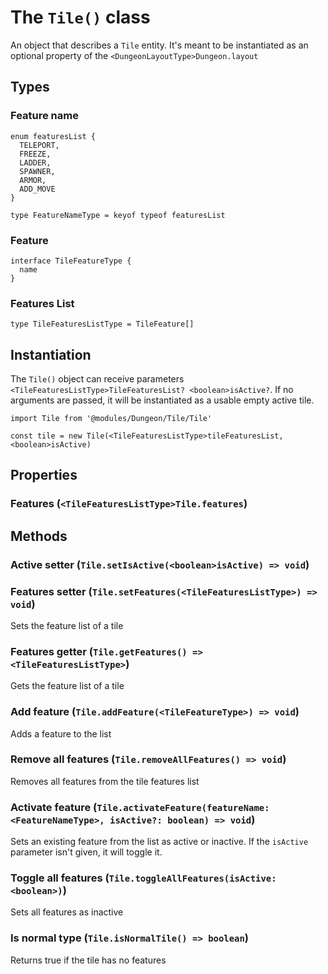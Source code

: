 # The `Tile()` class
An object that describes a `Tile` entity. It's meant to be instantiated as an optional property of the `<DungeonLayoutType>Dungeon.layout`
## Types
### Feature name
```
enum featuresList {
  TELEPORT,
  FREEZE,
  LADDER,
  SPAWNER,
  ARMOR,
  ADD_MOVE
}

type FeatureNameType = keyof typeof featuresList
```
### Feature
```
interface TileFeatureType {
  name
}
```
### Features List
`type TileFeaturesListType = TileFeature[]`
## Instantiation
The `Tile()` object can receive parameters `<TileFeaturesListType>TileFeaturesList? <boolean>isActive?`. If no arguments are passed, it will be instantiated as a usable empty active tile.
```
import Tile from '@modules/Dungeon/Tile/Tile'

const tile = new Tile(<TileFeaturesListType>tileFeaturesList, <boolean>isActive)
```
## Properties
### Features (`<TileFeaturesListType>Tile.features`)
## Methods
### Active setter (`Tile.setIsActive(<boolean>isActive) => void`)
### Features setter (`Tile.setFeatures(<TileFeaturesListType>) => void`)
Sets the feature list of a tile
### Features getter (`Tile.getFeatures() => <TileFeaturesListType>`)
Gets the feature list of a tile
### Add feature (`Tile.addFeature(<TileFeatureType>) => void`)
Adds a feature to the list
### Remove all features (`Tile.removeAllFeatures() => void`)
Removes all features from the tile features list
### Activate feature (`Tile.activateFeature(featureName: <FeatureNameType>, isActive?: boolean) => void`)
Sets an existing feature from the list as active or inactive. If the `isActive` parameter isn't given, it will toggle it.
### Toggle all features (`Tile.toggleAllFeatures(isActive: <boolean>)`)
Sets all features as inactive
### Is normal type (`Tile.isNormalTile() => boolean`)
Returns true if the tile has no features
